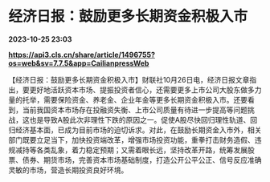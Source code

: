 # 经济日报：鼓励更多长期资金积极入市

**2023-10-25 23:03**

**https://api3.cls.cn/share/article/1496755?os=web&sv=7.7.5&app=CailianpressWeb**

【经济日报：鼓励更多长期资金积极入市】财联社10月26日电，经济日报文章指出，要更好地活跃资本市场、提振投资者信心，还需要更多上市公司大股东做多力量的托举，需要保险资金、养老金、企业年金等更多长期资金积极入市。还要看到，当前我国资本市场存在投融资失衡、上市公司质量有待进一步提高等问题挑战，这也是导致A股此次非理性下跌的原因之一。促使A股尽快回归理性轨道、回归经济基本面，已成为目前市场的迫切诉求。对此，在鼓励长期资金入市外，相关部门既要立足当下，加快投资端改革，增强市场投资功能，重拳打击财务造假、违规减持等各类乱象，着力稳定预期；又需着眼长远，坚持改革开路，统筹发展股票、债券、期货市场，完善资本市场基础制度，打造公开公平公正、信号反应准确灵敏的市场，营造长期投资良好环境。